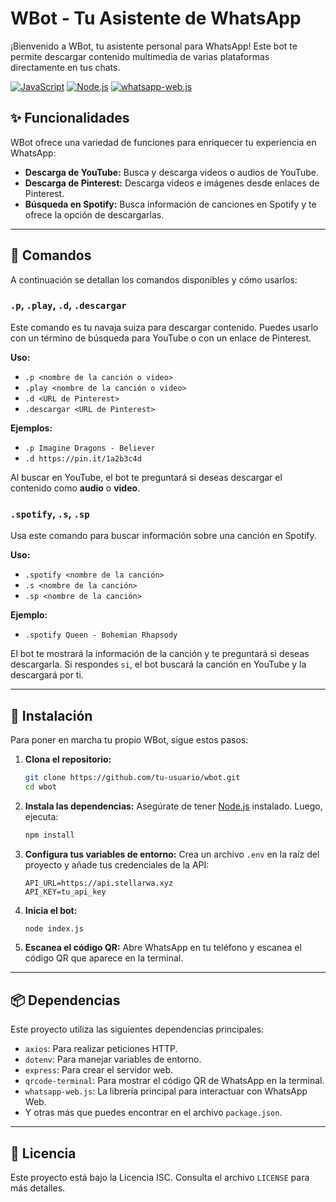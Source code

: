 # WBot - Tu Asistente de WhatsApp

¡Bienvenido a WBot, tu asistente personal para WhatsApp! Este bot te permite descargar contenido multimedia de varias plataformas directamente en tus chats.

[![JavaScript](https://img.shields.io/badge/Language-JavaScript-yellow?style=for-the-badge&logo=javascript)](https://developer.mozilla.org/en-US/docs/Web/JavaScript)
[![Node.js](https://img.shields.io/badge/Environment-Node.js-green?style=for-the-badge&logo=node.js)](https://nodejs.org/)
[![whatsapp-web.js](https://img.shields.io/badge/Library-whatsapp--web.js-brightgreen?style=for-the-badge)](https://wwebjs.dev/)

## ✨ Funcionalidades

WBot ofrece una variedad de funciones para enriquecer tu experiencia en WhatsApp:

- **Descarga de YouTube:** Busca y descarga videos o audios de YouTube.
- **Descarga de Pinterest:** Descarga videos e imágenes desde enlaces de Pinterest.
- **Búsqueda en Spotify:** Busca información de canciones en Spotify y te ofrece la opción de descargarlas.

---

## 🚀 Comandos

A continuación se detallan los comandos disponibles y cómo usarlos:

### `.p`, `.play`, `.d`, `.descargar`

Este comando es tu navaja suiza para descargar contenido. Puedes usarlo con un término de búsqueda para YouTube o con un enlace de Pinterest.

**Uso:**
- `.p <nombre de la canción o video>`
- `.play <nombre de la canción o video>`
- `.d <URL de Pinterest>`
- `.descargar <URL de Pinterest>`

**Ejemplos:**
- `.p Imagine Dragons - Believer`
- `.d https://pin.it/1a2b3c4d`

Al buscar en YouTube, el bot te preguntará si deseas descargar el contenido como **audio** o **video**.

### `.spotify`, `.s`, `.sp`

Usa este comando para buscar información sobre una canción en Spotify.

**Uso:**
- `.spotify <nombre de la canción>`
- `.s <nombre de la canción>`
- `.sp <nombre de la canción>`

**Ejemplo:**
- `.spotify Queen - Bohemian Rhapsody`

El bot te mostrará la información de la canción y te preguntará si deseas descargarla. Si respondes `si`, el bot buscará la canción en YouTube y la descargará por ti.

---

## 🔧 Instalación

Para poner en marcha tu propio WBot, sigue estos pasos:

1. **Clona el repositorio:**
   ```bash
   git clone https://github.com/tu-usuario/wbot.git
   cd wbot
   ```

2. **Instala las dependencias:**
   Asegúrate de tener [Node.js](https://nodejs.org/) instalado. Luego, ejecuta:
   ```bash
   npm install
   ```

3. **Configura tus variables de entorno:**
   Crea un archivo `.env` en la raíz del proyecto y añade tus credenciales de la API:
   ```
   API_URL=https://api.stellarwa.xyz
   API_KEY=tu_api_key
   ```

4. **Inicia el bot:**
   ```bash
   node index.js
   ```

5. **Escanea el código QR:**
   Abre WhatsApp en tu teléfono y escanea el código QR que aparece en la terminal.

---

## 📦 Dependencias

Este proyecto utiliza las siguientes dependencias principales:

- `axios`: Para realizar peticiones HTTP.
- `dotenv`: Para manejar variables de entorno.
- `express`: Para crear el servidor web.
- `qrcode-terminal`: Para mostrar el código QR de WhatsApp en la terminal.
- `whatsapp-web.js`: La librería principal para interactuar con WhatsApp Web.
- Y otras más que puedes encontrar en el archivo `package.json`.

---

## 📄 Licencia

Este proyecto está bajo la Licencia ISC. Consulta el archivo `LICENSE` para más detalles.
